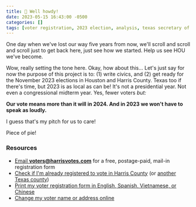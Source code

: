 ```yaml
---
title: 🤠 Well howdy!
date: 2023-05-15 16:43:00 -0500
categories: []
tags: [voter registration, 2023 election, analysis, texas secretary of state, harris county elections office]     # TAG names should always be lowercase
---
```


One day when we've lost our way five years from now, we'll  scroll and scroll and scroll just to get back here, just see how we started. Help us see HOU we've become.

Wow, really setting the tone here. Okay, how about this... Let's just say for now the purpose of this project is to: (1) write civics, and (2) get ready for the November 2023 elections in Houston and Harris County. Texas too if there's time, but 2023 is as local as can be! It's not a presidential year. Not even a congressional midterm year. Yes, fewer voters *but:*

**Our vote means more than it will in 2024. And in 2023 we won't have to speak as loudly.** 

I guess that's my pitch for us to care!

Piece of pie!

### Resources
* <i class="fa-brands fa-usps"></i> <a href="mailto:voters@harrisvotes.org" target="_blank">Email **voters@harrisvotes.com** for a free, postage-paid, mail-in registration form</a>
* <i class="fa-solid fa-magnifying-glass"></i> <a href="https://www.harrisvotes.com/Voter/Registration/Voter-Registration-Search" target="_blank">Check if I'm already registered to vote in Harris County</a> (or <a href="https://teamrv-mvp.sos.texas.gov/MVP/mvp.do" target="_blank">another Texas county</a>)
* <i class="fa-solid fa-print"></i> <a href="https://www.harrisvotes.com/Voter/Registration" target="_blank">Print my voter registration form in English, Spanish, Vietnamese, or Chinese</a>
* <i class="fa-solid fa-id-card"></i> <a href="https://txapps.texas.gov/tolapp/sos/SOSACManager" target="_blank">Change my voter name or address online</a>